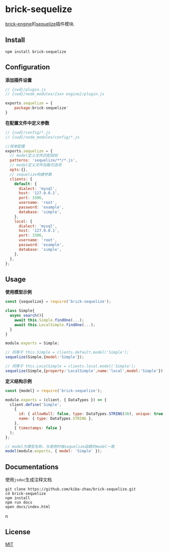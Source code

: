 # brick-sequelize #
[brick-engine](https://github.com/kiba-zhao/brick-engine)的[sequelize](https://sequelize.org/)插件模块.

## Install ##

``` shell
npm install brick-sequelize
```

## Configuration ##

**添加插件设置**

``` javascript
// {cwd}/plugin.js
// {cwd}/node_modules/{xxx engine}/plugin.js

exports.sequelize = {
    package:brick-sequelize'
}
```

**在配置文件中定义参数**

``` javascript
// {cwd}/config/*.js
// {cwd}/node_modules/config/*.js

//简单配置
exports.sequelize = {
  // model定义文件匹配规则
  patterns: 'sequelize/**/*.js',
  // model定义文件加载可选项
  opts:{},
  // sequelize构建参数
  clients: {
    default: {
      dialect: 'mysql',
      host: '127.0.0.1',
      port: 3306,
      username: 'root',
      password: 'example',
      database: 'simple',
    },
    local: {
      dialect: 'mysql',
      host: '127.0.0.1',
      port: 3306,
      username: 'root',
      password: 'example',
      database: 'simple',
    },
  },
};
```

## Usage ##

**使用模型示例**

``` javascript
const {sequelize} = require('brick-sequelize');

class Simple{
  async search(){
    await this.Simple.findOne(...);
    await this.LocalSimple.findOne(...);
  }
}

module.exports = Simple;

// 同等于 this.Simple = clients.default.model('Simple');
sequelize(Simple,{model:'Simple'});

// 同等于 this.LocalSimple = clients.local.model('Simple');
sequelize(Simple,{property:'LocalSimple',name:'local',model:'Simple'});
```

**定义结构示例**

``` javascript
const {model} = require('brick-sequelize');

module.exports = (client, { DataTypes }) => {
  client.define('Simple',
    {
      id: { allowNull: false, type: DataTypes.STRING(36), unique: true, primaryKey: true },
      name: { type: DataTypes.STRING },
    },
    { timestamps: false }
  );
};

// model为模型名称，与使用时候sequelize函数的model一致
model(module.exports, { model: 'Simple' });

```
## Documentations ##
使用`jsdoc`生成注释文档

``` shell
git clone https://github.com/kiba-zhao/brick-sequelize.git
cd brick-sequelize
npm install
npm run docs
open docs/index.html
```
n
## License ##
[MIT](LICENSE)


